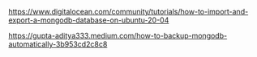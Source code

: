 https://www.digitalocean.com/community/tutorials/how-to-import-and-export-a-mongodb-database-on-ubuntu-20-04

https://gupta-aditya333.medium.com/how-to-backup-mongodb-automatically-3b953cd2c8c8